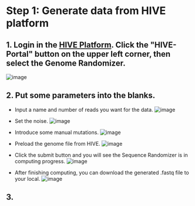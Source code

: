 # Step 1: Generate data from HIVE platform
## 1. Login in the [HIVE Platform](https://hive.biochemistry.gwu.edu/dna.cgi?cmd=menu). Click the "HIVE-Portal" button on the upper left corner, then select the Genome Randomizer.
![image](https://bco-gwu.s3.amazonaws.com/images/Screen+Shot+2019-07-30+at+17.10.21.png)
## 2. Put some parameters into the blanks.
* Input a name and number of reads you want for the data.
![image](https://bco-gwu.s3.amazonaws.com/images/Screen+Shot+2019-07-31+at+14.30.40.png)

* Set the noise.
![image](https://bco-gwu.s3.amazonaws.com/images/Screen+Shot+2019-07-31+at+14.31.04.png)

* Introduce some manual mutations.
![image](https://bco-gwu.s3.amazonaws.com/images/Screen+Shot+2019-07-31+at+14.31.34.png)

* Preload the genome file from HIVE.
![image](https://bco-gwu.s3.amazonaws.com/images/Screen+Shot+2019-07-31+at+14.32.01.png)

* Click the submit button and you will see the Sequence Randomizer is in computing progress.
![image](https://bco-gwu.s3.amazonaws.com/images/Screen+Shot+2019-07-31+at+14.32.44.png)

* After finishing computing, you can download the generated .fastq file to your local.
![image](https://bco-gwu.s3.amazonaws.com/images/Screen+Shot+2019-07-31+at+14.33.45.png)

## 3.



